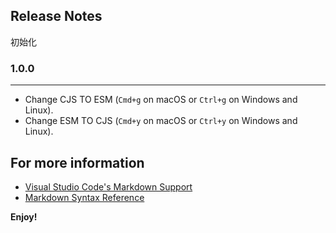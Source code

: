 ## Release Notes

初始化

### 1.0.0

---

- Change CJS TO ESM (`Cmd+g` on macOS or `Ctrl+g` on Windows and Linux).
- Change ESM TO CJS (`Cmd+y` on macOS or `Ctrl+y` on Windows and Linux).

## For more information

- [Visual Studio Code's Markdown Support](http://code.visualstudio.com/docs/languages/markdown)
- [Markdown Syntax Reference](https://help.github.com/articles/markdown-basics/)

**Enjoy!**
